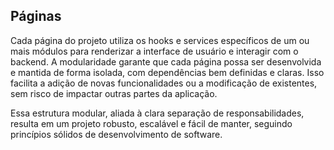 ## Páginas

Cada página do projeto utiliza os hooks e services específicos de um ou mais módulos para renderizar a interface de usuário e interagir com o backend. A modularidade garante que cada página possa ser desenvolvida e mantida de forma isolada, com dependências bem definidas e claras. Isso facilita a adição de novas funcionalidades ou a modificação de existentes, sem risco de impactar outras partes da aplicação.

Essa estrutura modular, aliada à clara separação de responsabilidades, resulta em um projeto robusto, escalável e fácil de manter, seguindo princípios sólidos de desenvolvimento de software.